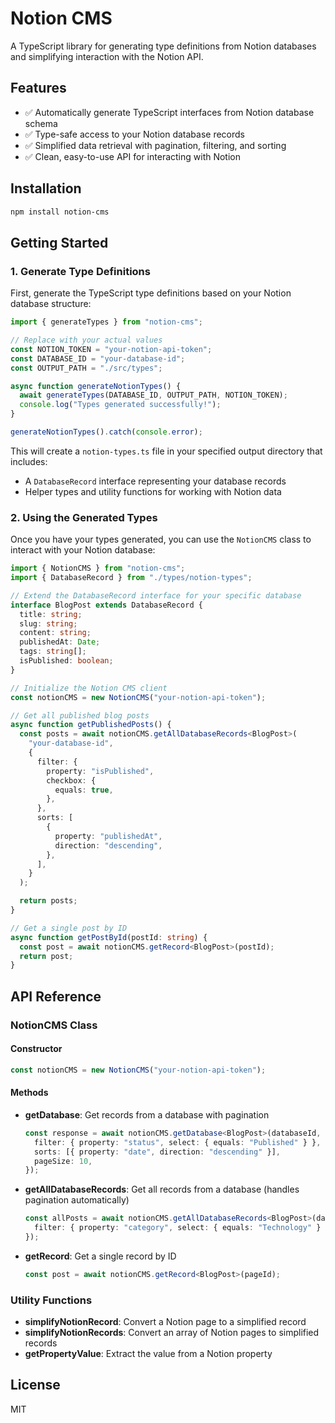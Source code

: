 # Notion CMS

A TypeScript library for generating type definitions from Notion databases and simplifying interaction with the Notion API.

## Features

- ✅ Automatically generate TypeScript interfaces from Notion database schema
- ✅ Type-safe access to your Notion database records
- ✅ Simplified data retrieval with pagination, filtering, and sorting
- ✅ Clean, easy-to-use API for interacting with Notion

## Installation

```bash
npm install notion-cms
```

## Getting Started

### 1. Generate Type Definitions

First, generate the TypeScript type definitions based on your Notion database structure:

```typescript
import { generateTypes } from "notion-cms";

// Replace with your actual values
const NOTION_TOKEN = "your-notion-api-token";
const DATABASE_ID = "your-database-id";
const OUTPUT_PATH = "./src/types";

async function generateNotionTypes() {
  await generateTypes(DATABASE_ID, OUTPUT_PATH, NOTION_TOKEN);
  console.log("Types generated successfully!");
}

generateNotionTypes().catch(console.error);
```

This will create a `notion-types.ts` file in your specified output directory that includes:

- A `DatabaseRecord` interface representing your database records
- Helper types and utility functions for working with Notion data

### 2. Using the Generated Types

Once you have your types generated, you can use the `NotionCMS` class to interact with your Notion database:

```typescript
import { NotionCMS } from "notion-cms";
import { DatabaseRecord } from "./types/notion-types";

// Extend the DatabaseRecord interface for your specific database
interface BlogPost extends DatabaseRecord {
  title: string;
  slug: string;
  content: string;
  publishedAt: Date;
  tags: string[];
  isPublished: boolean;
}

// Initialize the Notion CMS client
const notionCMS = new NotionCMS("your-notion-api-token");

// Get all published blog posts
async function getPublishedPosts() {
  const posts = await notionCMS.getAllDatabaseRecords<BlogPost>(
    "your-database-id",
    {
      filter: {
        property: "isPublished",
        checkbox: {
          equals: true,
        },
      },
      sorts: [
        {
          property: "publishedAt",
          direction: "descending",
        },
      ],
    }
  );

  return posts;
}

// Get a single post by ID
async function getPostById(postId: string) {
  const post = await notionCMS.getRecord<BlogPost>(postId);
  return post;
}
```

## API Reference

### NotionCMS Class

#### Constructor

```typescript
const notionCMS = new NotionCMS("your-notion-api-token");
```

#### Methods

- **getDatabase<T>**: Get records from a database with pagination

  ```typescript
  const response = await notionCMS.getDatabase<BlogPost>(databaseId, {
    filter: { property: "status", select: { equals: "Published" } },
    sorts: [{ property: "date", direction: "descending" }],
    pageSize: 10,
  });
  ```

- **getAllDatabaseRecords<T>**: Get all records from a database (handles pagination automatically)

  ```typescript
  const allPosts = await notionCMS.getAllDatabaseRecords<BlogPost>(databaseId, {
    filter: { property: "category", select: { equals: "Technology" } },
  });
  ```

- **getRecord<T>**: Get a single record by ID
  ```typescript
  const post = await notionCMS.getRecord<BlogPost>(pageId);
  ```

### Utility Functions

- **simplifyNotionRecord**: Convert a Notion page to a simplified record
- **simplifyNotionRecords**: Convert an array of Notion pages to simplified records
- **getPropertyValue**: Extract the value from a Notion property

## License

MIT
